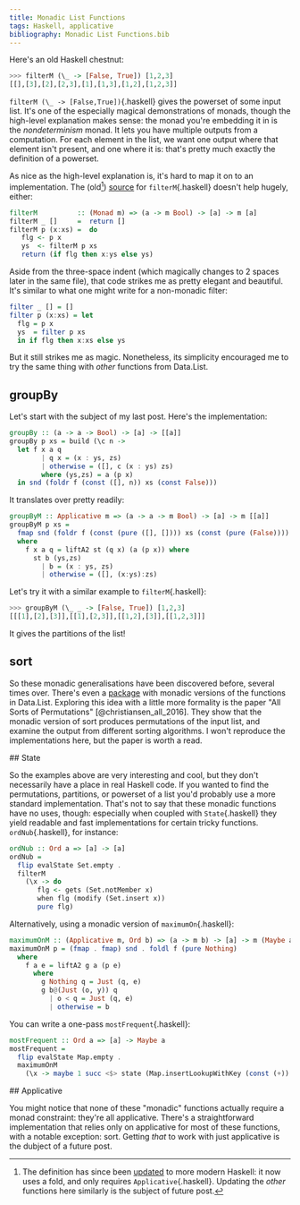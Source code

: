 ```yaml
---
title: Monadic List Functions
tags: Haskell, applicative
bibliography: Monadic List Functions.bib
---
```


Here's an old Haskell chestnut:

```haskell
>>> filterM (\_ -> [False, True]) [1,2,3]
[[],[3],[2],[2,3],[1],[1,3],[1,2],[1,2,3]]
```

`filterM (\_ -> [False,True])`{.haskell} gives the powerset of some input list. It's one of the especially magical demonstrations of monads, though the high-level explanation makes sense: the monad you're embedding it in is the *nondeterminism* monad. It lets you have multiple outputs from a computation. For each element in the list, we want one output where that element isn't present, and one where it is: that's pretty much exactly the definition of a powerset. 

As nice as the high-level explanation is, it's hard to map it on to an implementation. The (old[^new-filterm]) [source](https://hackage.haskell.org/package/base-4.7.0.0/docs/src/Control-Monad.html#filterM) for `filterM`{.haskell} doesn't help hugely, either:

[^new-filterm]: The definition has since been [updated](https://hackage.haskell.org/package/base-4.10.1.0/docs/src/Control.Monad.html#filterM) to more modern Haskell: it now uses a fold, and only requires `Applicative`{.haskell}. Updating the *other* functions here similarly is the subject of future post.

```haskell
filterM          :: (Monad m) => (a -> m Bool) -> [a] -> m [a]
filterM _ []     =  return []
filterM p (x:xs) =  do
   flg <- p x
   ys  <- filterM p xs
   return (if flg then x:ys else ys)
```

Aside from the three-space indent (which magically changes to 2 spaces later in the same file), that code strikes me as pretty elegant and beautiful. It's similar to what one might write for a non-monadic filter:

```haskell
filter _ [] = []
filter p (x:xs) = let
  flg = p x
  ys  = filter p xs
  in if flg then x:xs else ys
```

But it still strikes me as magic. Nonetheless, its simplicity encouraged me to try the same thing with *other* functions from Data.List.

## groupBy

Let's start with the subject of my last post. Here's the implementation:

```haskell
groupBy :: (a -> a -> Bool) -> [a] -> [[a]]
groupBy p xs = build (\c n ->
  let f x a q
        | q x = (x : ys, zs)
        | otherwise = ([], c (x : ys) zs)
        where (ys,zs) = a (p x)
  in snd (foldr f (const ([], n)) xs (const False)))
```

It translates over pretty readily:

```haskell
groupByM :: Applicative m => (a -> a -> m Bool) -> [a] -> m [[a]]
groupByM p xs =
  fmap snd (foldr f (const (pure ([], []))) xs (const (pure (False))))
  where
    f x a q = liftA2 st (q x) (a (p x)) where
      st b (ys,zs)
        | b = (x : ys, zs)
        | otherwise = ([], (x:ys):zs)
```

Let's try it with a similar example to `filterM`{.haskell}:

```haskell
>>> groupByM (\_ _ -> [False, True]) [1,2,3]
[[[1],[2],[3]],[[1],[2,3]],[[1,2],[3]],[[1,2,3]]]
```

It gives the partitions of the list!

## sort

So these monadic generalisations have been discovered before, several times over. There's even a [package](https://hackage.haskell.org/package/monadlist-0.0.2) with monadic versions of the functions in Data.List. Exploring this idea with a little more formality is the paper "All Sorts of Permutations" [@christiansen_all_2016]. They show that the monadic version of sort produces permutations of the input list, and examine the output from different sorting algorithms. I won't reproduce the implementations here, but the paper is worth a read.

## State

So the examples above are very interesting and cool, but they don't necessarily have a place in real Haskell code. If you wanted to find the permutations, partitions, or powerset of a list you'd probably use a more standard implementation. That's not to say that these monadic functions have no uses, though: especially when coupled with `State`{.haskell} they yield readable and fast implementations for certain tricky functions. `ordNub`{.haskell}, for instance:

```haskell
ordNub :: Ord a => [a] -> [a]
ordNub =
  flip evalState Set.empty .
  filterM
    (\x -> do
       flg <- gets (Set.notMember x)
       when flg (modify (Set.insert x))
       pure flg)
```

Alternatively, using a monadic version of `maximumOn`{.haskell}:

```haskell
maximumOnM :: (Applicative m, Ord b) => (a -> m b) -> [a] -> m (Maybe a)
maximumOnM p = (fmap . fmap) snd . foldl f (pure Nothing)
  where
    f a e = liftA2 g a (p e)
      where
        g Nothing q = Just (q, e)
        g b@(Just (o, y)) q
          | o < q = Just (q, e)
          | otherwise = b
```

You can write a one-pass `mostFrequent`{.haskell}:

```haskell
mostFrequent :: Ord a => [a] -> Maybe a
mostFrequent =
  flip evalState Map.empty .
  maximumOnM
    (\x -> maybe 1 succ <$> state (Map.insertLookupWithKey (const (+)) x 1))
```

## Applicative

You might notice that none of these "monadic" functions actually require a monad constraint: they're all applicative. There's a straightforward implementation that relies only on applicative for most of these functions, with a notable exception: sort. Getting *that* to work with just applicative is the dubject of a future post.
